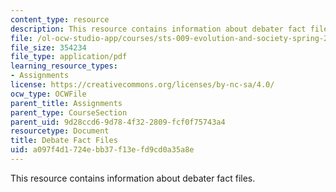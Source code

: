 ```yaml
---
content_type: resource
description: This resource contains information about debater fact files.
file: /ol-ocw-studio-app/courses/sts-009-evolution-and-society-spring-2012/a097f4d1724ebb37f13efd9cd0a35a8e_MITSTS_009S12_dbt_ft_fls.pdf
file_size: 354234
file_type: application/pdf
learning_resource_types:
- Assignments
license: https://creativecommons.org/licenses/by-nc-sa/4.0/
ocw_type: OCWFile
parent_title: Assignments
parent_type: CourseSection
parent_uid: 9d28ccd6-9d78-4f32-2809-fcf0f75743a4
resourcetype: Document
title: Debate Fact Files
uid: a097f4d1-724e-bb37-f13e-fd9cd0a35a8e
---
```

This resource contains information about debater fact files.